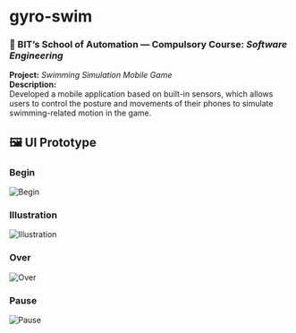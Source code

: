 # gyro-swim
### 📘 BIT’s School of Automation — Compulsory Course: *Software Engineering*

**Project:** *Swimming Simulation Mobile Game*  
**Description:**  
Developed a mobile application based on built-in sensors, which allows users to control the posture and movements of their phones to simulate swimming-related motion in the game.

## 🖼️ UI Prototype

### Begin
![Begin](UI%20Prototype/Begin.jpg)

### Illustration
![Illustration](UI%20Prototype/Illustration.jpg)

### Over
![Over](UI%20Prototype/Over.png)

### Pause
![Pause](UI%20Prototype/Pause.png)
